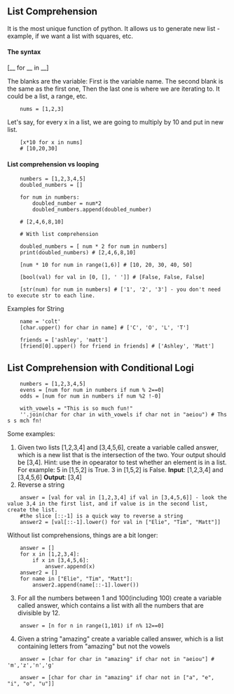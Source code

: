 ## List Comprehension

It is the most unique function of python.
It allows us to generate new list - example, if we want a list with squares, etc.

#### The syntax
[__ for __ in __]

The blanks are the variable: First is the variable name. The second blank is the same as the first one, Then the last one is where we are iterating to.
It could be a list, a range, etc.

```
    nums = [1,2,3]
```
Let's say, for every x in a list, we are going to multiply by 10 and put in new list.

```
    [x*10 for x in nums]
    # [10,20,30]
```

#### List comprehension vs looping

```
    numbers = [1,2,3,4,5]
    doubled_numbers = []

    for num in numbers:
        doubled_number = num*2
        doubled_numbers.append(doubled_number)
    
    # [2,4,6,8,10]

    # With list comprehension

    doubled_numbers = [ num * 2 for num in numbers]
    print(doubled_numbers) # [2,4,6,8,10]

    [num * 10 for num in range(1,6)] # [10, 20, 30, 40, 50]

    [bool(val) for val in [0, [], ' ']] # [False, False, False] 

    [str(num) for num in numbers] # ['1', '2', '3'] - you don't need to execute str to each line. 
```
Examples for String

```
    name = 'colt'
    [char.upper() for char in name] # ['C', 'O', 'L', 'T']

    friends = ['ashley', 'matt']
    [friend[0].upper() for friend in friends] # ['Ashley', 'Matt']
```

## List Comprehension with Conditional Logi
```
    numbers = [1,2,3,4,5]
    evens = [num for num in numbers if num % 2==0]
    odds = [num for num in numbers if num %2 !-0]

    with_vowels = "This is so much fun!"
    ''.join(char for char in with_vowels if char not in "aeiou") # Ths s s mch fn!
```

Some examples:
1. Given two lists [1,2,3,4] and [3,4,5,6], create a variable called answer, which is a new list that is the intersection of the two.
Your output should be [3,4]. Hint: use the in opearator to test whether an element is in a list. For example: 5 in [1,5,2] is True. 3 in [1,5,2] is False.
**Input**: [1,2,3,4] and [3,4,5,6]
**Output**: [3,4]
2.  Reverse a string

```
    answer = [val for val in [1,2,3,4] if val in [3,4,5,6]] - look the value 3,4 in the first list, and if value is in the second list, create the list.
    #the slice [::-1] is a quick way to reverse a string
    answer2 = [val[::-1].lower() for val in ["Elie", "Tim", "Matt"]]
```

Without list comprehensions, things are a bit longer:
```
    answer = []
    for x in [1,2,3,4]:
        if x in [3,4,5,6]:
            answer.append(x)
    answer2 = []
    for name in ["Elie", "Tim", "Matt"]:
        answer2.append(name[::-1].lower())
```
3. For all the numbers between 1 and 100(including 100) create a variable called answer, which contains a list with all the numbers that are divisible by 12.
```
    answer = [n for n in range(1,101) if n% 12==0]
```
4. Given a string "amazing" create a variable called answer, which is a list containing letters from "amazing" but not the vowels
```
    answer = [char for char in "amazing" if char not in "aeiou"] # 'm','z','n','g'
    
    answer = [char for char in "amazing" if char not in ["a", "e", "i", "o", "u"]]
```